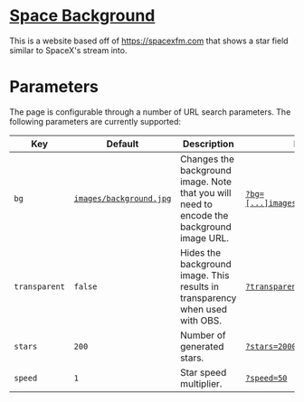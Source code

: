 # [Space Background](https://background.gabe.space)

This is a website based off of <https://spacexfm.com> that shows a star field similar to SpaceX's stream into.

# Parameters

The page is configurable through a number of URL search parameters. The following parameters are currently supported:

| Key           | Default                                                    | Description                                                                               | Example                                                                                                                                                                                                   |
|---------------|------------------------------------------------------------|-------------------------------------------------------------------------------------------|-----------------------------------------------------------------------------------------------------------------------------------------------------------------------------------------------------------|
| `bg`          | [`images/background.jpg`](/images/background.jpg?raw=true) | Changes the background image. Note that you will need to encode the background image URL. | [`?bg=[...]images.unsplash.com[...]`](https://background.gabe.space/?bg=https%3A%2F%2Fimages.unsplash.com%2Fphoto-1467685790346-20bfe73a81f0%3Fauto%3Dformat%26fit%3Dcrop%26w%3D1920%26h%3D1080%26q%3D80) |
| `transparent` | `false`                                                    | Hides the background image. This results in transparency when used with OBS.              | [`?transparent`](https://background.gabe.space/?transparent)                                                                                                                                              |
| `stars`       | `200`                                                      | Number of generated stars.                                                                | [`?stars=2000`](https://background.gabe.space/?stars=2000)                                                                                                                                                |
| `speed`       | `1`                                                        | Star speed multiplier.                                                                    | [`?speed=50`](https://background.gabe.space/?speed=50)                                                                                                                                                    |
